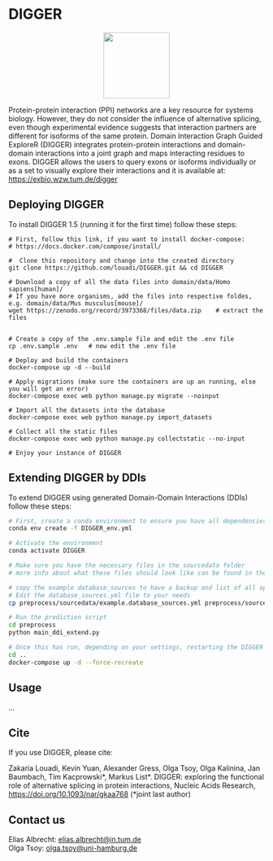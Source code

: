 # DIGGER
<p align="center">
  <img src="https://exbio.wzw.tum.de/digger/static/image/DIGGER.png" height="130">
</p>



Protein-protein interaction (PPI) networks are a key resource for systems biology. However, they do not consider the influence of alternative splicing, even though experimental evidence suggests that interaction partners are different for isoforms of the same protein. Domain Interaction Graph Guided ExploreR (DIGGER) integrates protein-protein interactions and domain-domain interactions into a joint graph and maps interacting residues to exons. DIGGER allows the users to query exons or isoforms individually or as a set to visually explore their interactions and it is available at: https://exbio.wzw.tum.de/digger




## Deploying DIGGER
To install DIGGER 1.5 (running it for the first time) follow these steps:
```shell script
# First, follow this link, if you want to install docker-compose: 
# https://docs.docker.com/compose/install/

#  Clone this repository and change into the created directory
git clone https://github.com/louadi/DIGGER.git && cd DIGGER

# Download a copy of all the data files into domain/data/Homo sapiens[human]/
# If you have more organisms, add the files into respective foldes, e.g. domain/data/Mus musculus[mouse]/
wget https://zenodo.org/record/3973368/files/data.zip    # extract the files


# Create a copy of the .env.sample file and edit the .env file
cp .env.sample .env   # now edit the .env file 

# Deploy and build the containers
docker-compose up -d --build

# Apply migrations (make sure the containers are up an running, else you will get an error)
docker-compose exec web python manage.py migrate --noinput 

# Import all the datasets into the database
docker-compose exec web python manage.py import_datasets

# Collect all the static files
docker-compose exec web python manage.py collectstatic --no-input

# Enjoy your instance of DIGGER

```


## Extending DIGGER by DDIs
To extend DIGGER using generated Domain-Domain Interactions (DDIs) follow these steps:
````bash
# First, create a conda environment to ensure you have all dependencies installed
conda env create -f DIGGER_env.yml

# Activate the environment
conda activate DIGGER

# Make sure you have the necessary files in the sourcedata folder
# more info about what these files should look like can be found in the sourcedata README.md

# copy the example database_sources to have a backup and list of all options. 
# Edit the database_sources.yml file to your needs
cp preprocess/sourcedata/example.database_sources.yml preprocess/sourcedata/database_sources.yml

# Run the prediction script
cd preprocess
python main_ddi_extend.py

# Once this has run, depending on your settings, restarting the DIGGER container will show the new data
cd ..
docker-compose up -d --force-recreate
````

## Usage

...


## Cite

If you use DIGGER, please cite:


Zakaria Louadi, Kevin Yuan, Alexander Gress, Olga Tsoy, Olga Kalinina, Jan Baumbach, Tim Kacprowski*, Markus List*. DIGGER: exploring the functional role of alternative splicing in protein interactions, Nucleic Acids Research, https://doi.org/10.1093/nar/gkaa768  (*joint last author)



## Contact us
Elias Albrecht: elias.albrecht@in.tum.de  
Olga Tsoy: olga.tsoy@uni-hamburg.de

